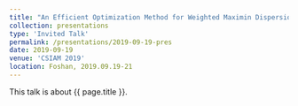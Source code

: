 ```yaml
---
title: "An Efficient Optimization Method for Weighted Maximin Dispersion Problem and its Complexity Analysis"
collection: presentations
type: 'Invited Talk'
permalink: /presentations/2019-09-19-pres
date: 2019-09-19
venue: 'CSIAM 2019'
location: Foshan, 2019.09.19-21
---
```


This talk is about {{ page.title }}.
